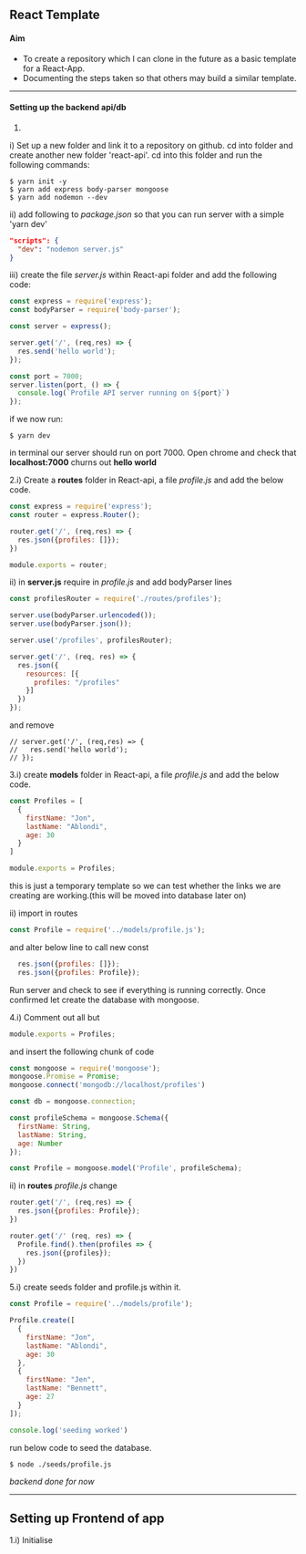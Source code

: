 ## React Template

#### Aim
- To create a repository which I can clone in the future as a basic template for a React-App.
- Documenting the steps taken so that others may build a similar template.
___
#### Setting up the backend api/db
1.
i) Set up a new folder and link it to a repository on github. cd into folder and create another new folder 'react-api'. cd into this folder and run the following commands:

```
$ yarn init -y
$ yarn add express body-parser mongoose
$ yarn add nodemon --dev
```
ii) add following to _package.json_ so that you can run server with a simple 'yarn dev'
```json
"scripts": {
  "dev": "nodemon server.js"
}
```

iii) create the file _server.js_ within React-api folder and add the following code:
```javascript
const express = require('express');
const bodyParser = require('body-parser');

const server = express();

server.get('/', (req,res) => {
  res.send('hello world');
});

const port = 7000;
server.listen(port, () => {
  console.log(`Profile API server running on ${port}`)
});
```
if we now run:
```
$ yarn dev
```
in terminal our server should run on port 7000. Open chrome and check that **localhost:7000** churns out **hello world**

2.i) Create a **routes** folder in React-api, a file _profile.js_ and add the below code.

```javascript
const express = require('express');
const router = express.Router();

router.get('/', (req,res) => {
  res.json({profiles: []});
})

module.exports = router;
```
ii) in **server.js** require in _profile.js_ and add bodyParser lines

```javascript
const profilesRouter = require('./routes/profiles');

server.use(bodyParser.urlencoded());
server.use(bodyParser.json());

server.use('/profiles', profilesRouter);

server.get('/', (req, res) => {
  res.json({
    resources: [{
      profiles: "/profiles"
    }]
  })
});
```
and remove
```
// server.get('/', (req,res) => {
//   res.send('hello world');
// });
```
3.i) create **models** folder in React-api, a file _profile.js_ and add the below code.

```javascript
const Profiles = [
  {
    firstName: "Jon",
    lastName: "Ablondi",
    age: 30
  }
]

module.exports = Profiles;
```
this is just a temporary template so we can test whether the links we are creating are working.(this will be moved into database later on)

ii) import in routes
```javascript
const Profile = require('../models/profile.js');
```
and alter below line to call new const
```javascript
  res.json({profiles: []});
  res.json({profiles: Profile});
```

Run server and check to see if everything is running correctly. Once confirmed let create the database with mongoose.

4.i) Comment out all but
```javascript
module.exports = Profiles;
```

and insert the following chunk of code

```javascript
const mongoose = require('mongoose');
mongoose.Promise = Promise;
mongoose.connect('mongodb://localhost/profiles')

const db = mongoose.connection;

const profileSchema = mongoose.Schema({
  firstName: String,
  lastName: String,
  age: Number
});

const Profile = mongoose.model('Profile', profileSchema);
```
ii) in **routes** _profile.js_ change
```javascript
router.get('/', (req,res) => {
  res.json({profiles: Profile});
})

router.get('/' (req, res) => {
  Profile.find().then(profiles => {
    res.json({profiles});
  })
})

```

5.i) create seeds folder and profile.js within it.

```javascript
const Profile = require('../models/profile');

Profile.create([
  {
    firstName: "Jon",
    lastName: "Ablondi",
    age: 30
  },
  {
    firstName: "Jen",
    lastName: "Bennett",
    age: 27
  }
]);

console.log('seeding worked')
```
run below code to seed the database.
```
$ node ./seeds/profile.js
```
*backend done for now*
___

## Setting up Frontend of app

1.i) Initialise 

